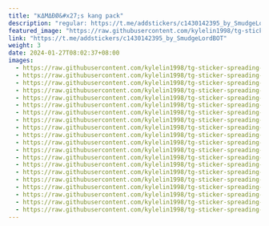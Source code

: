 ```yaml
---
title: "ҜΔΜΔĐØ&#x27;s kang pack"
description: "regular: https://t.me/addstickers/c1430142395_by_SmudgeLordBOT"
featured_image: "https://raw.githubusercontent.com/kylelin1998/tg-sticker-spreading-worldwide-images/main/img/e3a2854e-2819-4c29-a9a2-f9b8b597469e.jpg"
link: "https://t.me/addstickers/c1430142395_by_SmudgeLordBOT"
weight: 3
date: 2024-01-27T08:02:37+08:00
images:
  - https://raw.githubusercontent.com/kylelin1998/tg-sticker-spreading-worldwide-images/main/img/e3a2854e-2819-4c29-a9a2-f9b8b597469e.jpg
  - https://raw.githubusercontent.com/kylelin1998/tg-sticker-spreading-worldwide-images/main/img/5faa2d26-d5b7-419c-86e7-0c047c72a9d5.jpg
  - https://raw.githubusercontent.com/kylelin1998/tg-sticker-spreading-worldwide-images/main/img/58352b94-6832-42bf-92fc-e48fb23e18d6.jpg
  - https://raw.githubusercontent.com/kylelin1998/tg-sticker-spreading-worldwide-images/main/img/5ae7c468-4074-4cfa-be7c-f253668448c4.jpg
  - https://raw.githubusercontent.com/kylelin1998/tg-sticker-spreading-worldwide-images/main/img/80e0a001-c298-4092-9ea7-db7b1b6b9e5a.jpg
  - https://raw.githubusercontent.com/kylelin1998/tg-sticker-spreading-worldwide-images/main/img/bb9e03ab-94ed-4aaa-8695-fdb26e242bc1.jpg
  - https://raw.githubusercontent.com/kylelin1998/tg-sticker-spreading-worldwide-images/main/img/31bc783f-e11a-41bd-b3f1-0ed4be5e580a.jpg
  - https://raw.githubusercontent.com/kylelin1998/tg-sticker-spreading-worldwide-images/main/img/d21adc04-4d27-4233-bb77-c118a2f0a98d.jpg
  - https://raw.githubusercontent.com/kylelin1998/tg-sticker-spreading-worldwide-images/main/img/8ebf215d-adbc-4501-9c0c-0811ba9891a6.jpg
  - https://raw.githubusercontent.com/kylelin1998/tg-sticker-spreading-worldwide-images/main/img/35c2524a-45c9-4ce6-8afe-10dae6f4cc51.jpg
  - https://raw.githubusercontent.com/kylelin1998/tg-sticker-spreading-worldwide-images/main/img/91505595-3478-40e9-9f87-31fa5d38a308.jpg
  - https://raw.githubusercontent.com/kylelin1998/tg-sticker-spreading-worldwide-images/main/img/ba12e3d5-b42c-4add-92bc-0ae107ef16ad.jpg
  - https://raw.githubusercontent.com/kylelin1998/tg-sticker-spreading-worldwide-images/main/img/567b53df-7467-447f-b679-ac48247dccdb.jpg
  - https://raw.githubusercontent.com/kylelin1998/tg-sticker-spreading-worldwide-images/main/img/795c2e91-efcf-4912-ad5d-23fae53f7de8.jpg
  - https://raw.githubusercontent.com/kylelin1998/tg-sticker-spreading-worldwide-images/main/img/2d0840d4-de90-4deb-a8b2-f3ef2c7fd8bf.jpg
  - https://raw.githubusercontent.com/kylelin1998/tg-sticker-spreading-worldwide-images/main/img/107eb5d2-d2c4-49da-8a61-5926605b4352.jpg
  - https://raw.githubusercontent.com/kylelin1998/tg-sticker-spreading-worldwide-images/main/img/234c8287-0f99-4659-9a12-37dc73755f8a.jpg
  - https://raw.githubusercontent.com/kylelin1998/tg-sticker-spreading-worldwide-images/main/img/ae738645-2132-4564-a3ff-029db9d2bba9.jpg
  - https://raw.githubusercontent.com/kylelin1998/tg-sticker-spreading-worldwide-images/main/img/65439989-53b4-492e-a292-f829451544da.jpg
  - https://raw.githubusercontent.com/kylelin1998/tg-sticker-spreading-worldwide-images/main/img/92656b52-1ad5-418a-9a8d-c527eaf5c746.jpg
---
```

